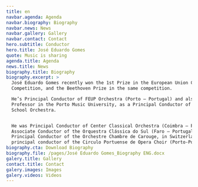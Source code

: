 ```yaml
---
title: en
navbar.agenda: Agenda
navbar.biography: Biography
navbar.news: News
navbar.gallery: Gallery
navbar.contact: Contact
hero.subtitle: Conductor
hero.title: José Eduardo Gomes
quote: Music is sharing
agenda.title: Agenda
news.title: News
biography.title: Biography
biography.excerpt: >
  José Eduardo Gomes recently won the 1st Prize in the European Union Conducting
  Competition, and the Beethoven Prize in the same competition. 

  He’s Principal Conductor of FEUP Orchestra (Porto – Portugal) and also
  Professor in the Porto Music University, as a Principal Conductor of the
  School Orchestra. 


  He was Principal Conductor of Center Classical Orchestra (Coimbra – Portugal),
  Associate Conductor of the Orquestra Clássica do Sul (Faro – Portugal),
  Principal Conductor of the Orchestre Chambre de Carouge, in Switzerland and
  principal conductor of the Circulo Portuense de Opera Choir (Porto-Portugal). 
biography.cta: Download Biography
biography.file: /pages/José Eduardo Gomes_Biography ENG.docx
galery.title: Gallery
contact.title: Contact
galery.images: Images
galery.videos: Videos
---
```









